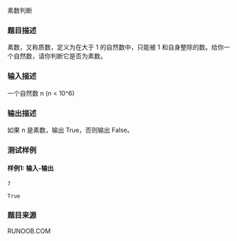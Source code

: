 素数判断

### 题目描述

素数，又称质数，定义为在大于 1 的自然数中，只能被 1 和自身整除的数。给你一个自然数，请你判断它是否为素数。

### 输入描述

一个自然数 n (n < 10^6)

### 输出描述

如果 n 是素数，输出 True，否则输出 False。

### 测试样例

#### 样例1: 输入-输出

```
7
```

```
True
```

### 题目来源

RUNOOB.COM
